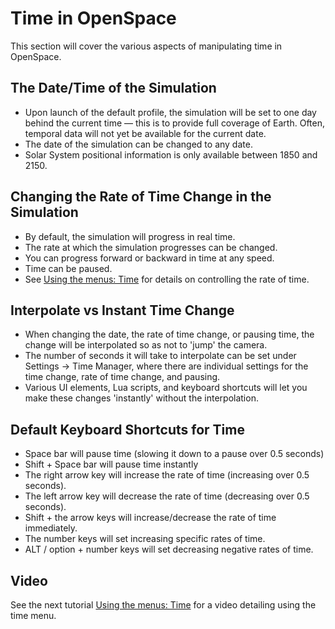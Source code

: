 # Time in OpenSpace
This section will cover the various aspects of manipulating time in OpenSpace.

## The Date/Time of the Simulation
 - Upon launch of the default profile, the simulation will be set to one day behind the current time — this is to provide full coverage of Earth. Often, temporal data will not yet be available for the current date.
 - The date of the simulation can be changed to any date.
 - Solar System positional information is only available between 1850 and 2150.

## Changing the Rate of Time Change in the Simulation
 - By default, the simulation will progress in real time.
 - The rate at which the simulation progresses can be changed.
 - You can progress forward or backward in time at any speed.
 - Time can be paused.
 - See [Using the menus: Time](5-menus-time) for details on controlling the rate of time.

## Interpolate vs Instant Time Change
 - When changing the date, the rate of time change, or pausing time, the change will be interpolated so as not to 'jump' the camera.
 - The number of seconds it will take to interpolate can be set under Settings -> Time Manager, where there are individual settings for the time change, rate of time change, and pausing.
 - Various UI elements, Lua scripts, and keyboard shortcuts will let you make these changes 'instantly' without the interpolation.

## Default Keyboard Shortcuts for Time
 - Space bar will pause time (slowing it down to a pause over 0.5 seconds)
 - Shift + Space bar will pause time instantly
 - The right arrow key will increase the rate of time (increasing over 0.5 seconds).
 - The left arrow key will decrease the rate of time (decreasing over 0.5 seconds).
 - Shift + the arrow keys will increase/decrease the rate of time immediately.
 - The number keys will set increasing specific rates of time.
 - ALT / option + number keys will set decreasing negative rates of time.

## Video
 See the next tutorial [Using the menus: Time](5-menus-time) for a video detailing using the time menu.
